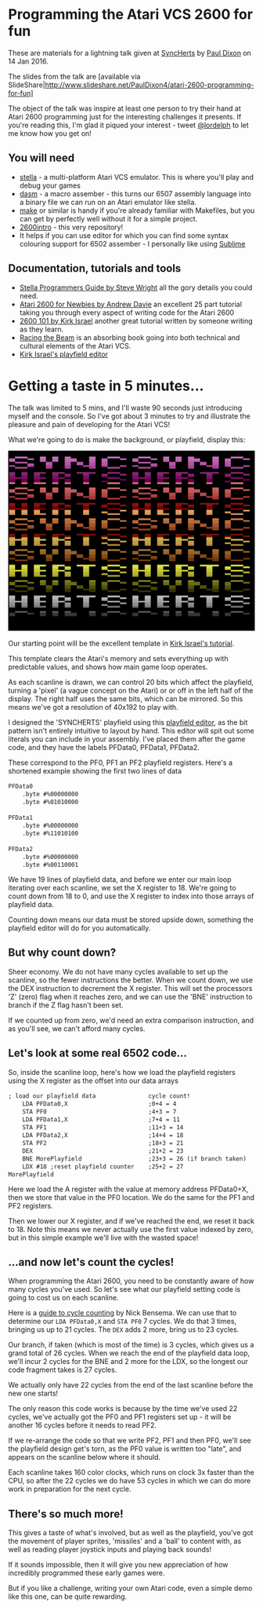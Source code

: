 # Programming the Atari VCS 2600 for fun

These are materials for a lightning talk given at [SyncHerts](http://www.meetup.com/SyncHerts/events/225920918/) by [Paul Dixon](http://linkedin.com/in/pjdixon)
on 14 Jan 2016.

The slides from the talk are [available via SlideShare|http://www.slideshare.net/PaulDixon4/atari-2600-programming-for-fun]

The object of the talk was inspire at least one person to try their hand at
Atari 2600 programming just for the interesting challenges it presents. If you're
reading this, I'm glad it piqued your interest - tweet [@lordelph](http://twitter.com/lordelph)
to let me know how you get on!

## You will need

* [stella](http://stella.sourceforge.net/) - a multi-platform Atari VCS emulator. This is where you'll play and debug your games
* [dasm](http://sourceforge.net/projects/dasm-dillon/files/dasm-dillon/2.20.11/) - a macro assember - this turns our 6507 assembly language into a binary file we can run on an Atari emulator like stella.
* [make](https://www.gnu.org/software/make/) or similar is handy if you're already familiar with Makefiles, but you can get by perfectly well without it for a simple project.
* [2600intro](https://github.com/lordelph/2600intro) - this very repository!
* It helps if you can use editor for which you can find some syntax colouring support for
6502 assember - I personally like using [Sublime](http://www.sublimetext.com/)

## Documentation, tutorials and tools

* [Stella Programmers Guide by Steve Wright](http://www.alienbill.com/2600/101/docs/stella.html) all the gory details you could need.
* [Atari 2600 for Newbies by Andrew Davie](http://www.randomterrain.com/atari-2600-memories-tutorial-andrew-davie-01.html) an excellent 25 part tutorial taking you through every aspect of writing code for the Atari 2600
* [2600 101 by Kirk Israel](http://www.atariage.com/2600/programming/2600_101/index.html) another great tutorial written by someone writing as they learn.
* [Racing the Beam](http://www.amazon.co.uk/Racing-Beam-Computer-Platform-Studies/dp/026201257X) is an absorbing book going into both technical and
cultural elements of the Atari VCS.
* [Kirk Israel's playfield editor](http://www.alienbill.com/2600/playfieldpal.html?vertsize=16)

# Getting a taste in 5 minutes...

The talk was limited to 5 mins, and I'll waste 90 seconds just introducing myself
and the console. So I've got about 3 minutes to try and illustrate the pleasure and
pain of developing for the Atari VCS!

What we're going to do is make the background, or playfield, display this:

![screenshot](syncherts/syncherts.png)

Our starting point will be the excellent template in [Kirk Israel's tutorial](http://www.atariage.com/2600/programming/2600_101/index.html).

This template clears the Atari's memory and sets everything up with predictable values, and
shows how main game loop operates.

As each scanline is drawn, we can control 20 bits which affect the playfield, turning
a 'pixel' (a vague concept on the Atari) or or off in the left half of the display. The
right half uses the same bits, which can be mirrored. So this means we've got a resolution of
40x192 to play with.

I designed the 'SYNCHERTS' playfield using this [playfield editor](http://www.alienbill.com/2600/playfieldpal.html?vertsize=16), as the bit pattern isn't entirely intuitive to
layout by hand. This editor will spit out some literals you can include in your assembly.
I've placed them after the game code, and they have the labels PFData0, PFData1, PFData2.

These correspond to the PF0, PF1 an PF2 playfield registers. Here's a shortened example showing
the first two lines of data

	PFData0
		.byte #%00000000
		.byte #%01010000

	PFData1
		.byte #%00000000
		.byte #%11010100

	PFData2
		.byte #%00000000
		.byte #%00110001

We have 19 lines of playfield data, and before we enter our main loop iterating over
each scanline, we set the X register to 18. We're going to count down from 18 to 0, and
use the X register to index into those arrays of playfield data.

Counting down means our data must be stored upside down, something the playfield editor
will do for you automatically.

## But why count down?

Sheer economy. We do not have many cycles available to set up the scanline, so the
fewer instructions the better. When we count down, we use the DEX instruction to
decrement the X register. This will set the processors 'Z' (zero) flag when it reaches
zero, and we can use the 'BNE' instruction to branch if the Z flag hasn't been set.

If we counted up from zero, we'd need an extra comparison instruction, and as you'll
see, we can't afford many cycles.

## Let's look at some real 6502 code...

So, inside the scanline loop, here's how we load the playfield registers using the X
register as the offset into our data arrays

	; load our playfield data               cycle count!
	    LDA PFData0,X					   	;0+4 = 4
	    STA PF0     						;4+3 = 7
	    LDA PFData1,X						;7+4 = 11
	    STA PF1                				;11+3 = 14
	    LDA PFData2,X                       ;14+4 = 18
	    STA PF2 							;18+3 = 21
	    DEX 								;21+2 = 23
	    BNE MorePlayfield					;23+3 = 26 (if branch taken)
	    LDX #18 ;reset playfield counter    ;25+2 = 27
	MorePlayfield

Here we load the A register with the value at memory address PFData0+X, then we store that value in the PF0 location. We do the same for the PF1 and PF2 registers.

Then we lower our X register, and if we've reached the end, we reset it back to 18. Note this
means we never actually use the first value indexed by zero, but in this simple example we'll
live with the wasted space!

## ...and now let's count the cycles!

When programming the Atari 2600, you need to be constantly aware of how many
cycles you've used. So let's see what our playfield setting code is going to cost us on
each scanline.

Here is a [guide to cycle counting](http://www.randomterrain.com/atari-2600-memories-guide-to-cycle-counting.html) by Nick Bensema. We can use that to determine our `LDA PFData0,X` and `STA PF0` 7 cycles. We do that 3 times, bringing us up to 21 cycles. The `DEX` adds 2 more, bring us to 23 cycles.

Our branch, if taken (which is most of the time) is 3 cycles, which gives us a grand total
of 26 cycles. When we reach the end of the playfield data loop, we'll incur 2 cycles for the BNE and 2 more for the LDX, so the longest our code fragment takes is 27 cycles.

We actually only have 22 cycles from the end of the last scanline before the new one starts!

The only reason this code works is because by the time we've used 22 cycles, we've actually
got the PF0 and PF1 registers set up - it will be another 16 cycles before it needs to read PF2.

If we re-arrange the code so that we write PF2, PF1 and then PF0, we'll see the playfield
design get's torn, as the PF0 value is written too "late", and appears on the scanline
below where it should.

Each scanline takes 160 color clocks, which runs on clock 3x faster than the CPU, so after
the 22 cycles we do have 53 cycles in which we can do more work in preparation for the next cycle.

## There's so much more!

This gives a taste of what's involved, but as well as the playfield, you've got the movement
of player sprites, 'missiles' and a 'ball' to content with, as well as reading player joystick
inputs and playing back sounds!

If it sounds impossible, then it will give you new appreciation of how incredibly
programmed these early games were.

But if you like a challenge, writing your own Atari code, even a simple demo like this one,
can be quite rewarding.



